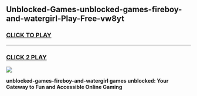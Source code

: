 
## Unblocked-Games-unblocked-games-fireboy-and-watergirl-Play-Free-vw8yt
<h3>
<a href="https://premium76.site?title=unblocked-games-fireboy-and-watergirl&ref=12A">CLICK TO PLAY</a></h3>
<hr>

<h3>
<a href="https://premium76.site?title=unblocked-games-fireboy-and-watergirl&ref=12A">CLICK 2 PLAY</a>
  
</h3>

<a href="https://premium76.site?title=unblocked-games-fireboy-and-watergirl&ref=12A"><img src="https://clearcache.store/games.png"></a>


**unblocked-games-fireboy-and-watergirl games unblocked: Your Gateway to Fun and Accessible Online Gaming**
